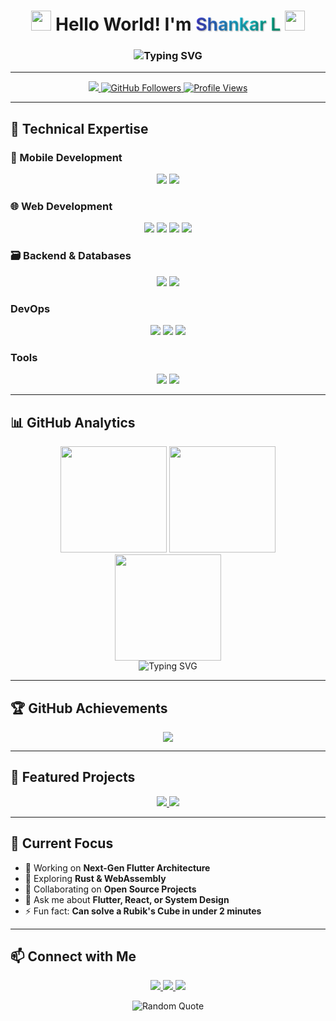 <h1 align="center">
  <img src="https://emojis.slackmojis.com/emojis/images/1643514389/4753/sunglasses_rock.gif?1643514389" width="32"/>
  Hello World! I'm 
  <span style="background: linear-gradient(90deg, #4F46E5, #22D3EE, #10B981); -webkit-background-clip: text; color: transparent; font-weight: bold; text-shadow: 1px 1px 2px #00000055;">
    Shankar L
  </span>
  <img src="https://media.giphy.com/media/hvRJCLFzcasrR4ia7z/giphy.gif" width="32">
</h1>

<h3 align="center">
  <img src="https://readme-typing-svg.herokuapp.com?font=Fira+Code&weight=600&size=24&duration=3000&pause=1000&color=22D3EE&center=true&vCenter=true&width=550&lines=Full+Stack+Developer;Flutter+Architect;Open-Source+Contributor;Problem+Solver;Tech+Evangelist" alt="Typing SVG" />
</h3>

---

<p align="center">
  <a href="https://github.com/shankar-cse?tab=repositories">
    <img src="https://custom-icon-badges.demolab.com/badge/-Projects-6E40C9?style=for-the-badge&logoColor=white&logo=repo"/>
  </a>
  <a href="https://github.com/shankar-cse?tab=followers">
    <img src="https://img.shields.io/github/followers/shankar-cse?label=Followers&color=06B6D4&style=for-the-badge&logo=github" alt="GitHub Followers" />
  </a>
  <a href="https://github.com/shankar-cse">
    <img src="https://komarev.com/ghpvc/?username=shankar-cse&label=Profile%20Views&color=8B5CF6&style=for-the-badge" alt="Profile Views" />
  </a>
</p>

---

## 🚀 Technical Expertise

### 📱 Mobile Development
<div align="center">
  <img src="https://img.shields.io/badge/Flutter-02569B?style=for-the-badge&logo=flutter&logoColor=white"/>
  <img src="https://img.shields.io/badge/Dart-0175C2?style=for-the-badge&logo=dart&logoColor=white"/>
</div>

### 🌐 Web Development
<div align="center">
  <img src="https://img.shields.io/badge/React-20232A?style=for-the-badge&logo=react&logoColor=61DAFB"/>
  <img src="https://img.shields.io/badge/TypeScript-3178C6?style=for-the-badge&logo=typescript&logoColor=white"/>
  <img src="https://img.shields.io/badge/Node.js-339933?style=for-the-badge&logo=nodedotjs&logoColor=white"/>
  <img src="https://img.shields.io/badge/Express.js-000000?style=for-the-badge&logo=express&logoColor=white"/>
</div>

### 🗃️ Backend & Databases
<div align="center">
  <img src="https://img.shields.io/badge/MongoDB-47A248?style=for-the-badge&logo=mongodb&logoColor=white"/>
  <img src="https://img.shields.io/badge/Mysql-F05032?style=for-the-badge&logo=Mysql&logoColor=white"/>
</div>

### DevOps 
<div align="center">
  <img src="https://img.shields.io/badge/Docker-2496ED?style=for-the-badge&logo=docker&logoColor=white"/>
  <img src="https://img.shields.io/badge/Git-F05032?style=for-the-badge&logo=git&logoColor=white"/>
  <img src="https://img.shields.io/badge/GitHub-2088FF?style=for-the-badge&logo=github&logoColor=white"/>
</div>

### Tools 
<div align="center">
  <img src="https://img.shields.io/badge/Vscode-2496ED?style=for-the-badge&logo=vscode&logoColor=white"/>
  <img src="https://img.shields.io/badge/Android studio-47A248?style=for-the-badge&logo=Androidstudio&logoColor=white"/>
  
</div>


---

## 📊 GitHub Analytics

<div align="center">
  <img height="170em" src="https://github-readme-stats.vercel.app/api?username=shankar-cse&show_icons=true&theme=radical&include_all_commits=true&count_private=true&hide_border=true&bg_color=0D1117&title_color=58A6FF&icon_color=58A6FF"/>
  <img height="170em" src="https://github-readme-stats.vercel.app/api/top-langs/?username=shankar-cse&layout=compact&langs_count=8&theme=radical&hide_border=true&bg_color=0D1117&title_color=58A6FF"/>
</div>

<div align="center">
  <img height="170em" src="https://github-readme-streak-stats.herokuapp.com/?user=shankar-cse&theme=radical&hide_border=true&background=0D1117&ring=58A6FF&fire=58A6FF&currStreakLabel=58A6FF"/>
</div>

<div align="center">
  <img src="https://readme-typing-svg.herokuapp.com?font=Fira+Code&pause=1000&color=22D3EE&width=650&lines=Building+scalable+solutions+with+clean+architecture;Turning+complex+problems+into+elegant+code;Continuous+learner+and+knowledge+sharer" alt="Typing SVG"/>
</div>

---

## 🏆 GitHub Achievements
<div align="center">
  <img src="https://github-profile-trophy.vercel.app/?username=shankar-cse&theme=radical&no-frame=true&row=1&column=7&margin-w=10&margin-h=10"/>
</div>

---

## 🚀 Featured Projects
<div align="center">
  <a href="https://github.com/Shankar-CSE/Rest_API_Tester">
    <img src="https://github-readme-stats.vercel.app/api/pin/?username=shankar-cse&repo=Rest_API_Tester&theme=radical&hide_border=true&bg_color=0D1117&title_color=58A6FF"/>
  </a>
  <a href="https://github.com/Shankar-CSE/Industrial-Waste-Compliance-Detector">
    <img src="https://github-readme-stats.vercel.app/api/pin/?username=shankar-cse&repo=Industrial-Waste-Compliance-Detector&theme=radical&hide_border=true&bg_color=0D1117&title_color=58A6FF"/>
  </a>
</div>

---

## 🌱 Current Focus
- 🔭 Working on **Next-Gen Flutter Architecture**
- 🌱 Exploring **Rust & WebAssembly**
- 👯 Collaborating on **Open Source Projects**
- 💬 Ask me about **Flutter, React, or System Design**
- ⚡ Fun fact: **Can solve a Rubik's Cube in under 2 minutes**

---

## 📫 Connect with Me
<p align="center">
  <a href="https://linkedin.com/in/shankar-l-ba3075328" target="_blank">
    <img src="https://img.shields.io/badge/LinkedIn-0A66C2?style=for-the-badge&logo=linkedin&logoColor=white"/>
  </a>
  <a href="https://x.com/ShankarL5252" target="_blank">
    <img src="https://img.shields.io/badge/X-1DA1F2?style=for-the-badge&logo=x&logoColor=white"/>
  </a>
  <a href="mailto:shankar.l5252@gmail.com" target="_blank">
    <img src="https://img.shields.io/badge/Gmail-EA4335?style=for-the-badge&logo=gmail&logoColor=white"/>
  </a>
</p>

<p align="center">
  <img src="https://quotes-github-readme.vercel.app/api?type=horizontal&theme=radical" alt="Random Quote"/>
</p>
